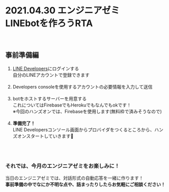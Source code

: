 # 2021.04.30 エンジニアゼミ<br>LINEbotを作ろうRTA

<br>

## 事前準備編

1. [LINE Developers](https://developers.line.biz/ja/)にログインする<br>
   自分のLINEアカウントで登録できます<br><br>
2. Developers consoleを使用するアカウントの必要情報を入力して送信<br><br>
3. botをホストするサーバーを用意する<br>
   これについてはFirebaseでもHerokuでもなんでもokです！<br>
   ※今回のハンズオンでは、Firebaseを使用します(無料枠で済みそうなので)<br><br>
4. **準備完了！**<br>
   LINE Developersコンソール画面からプロバイダをつくるところから、ハンズオンスタートしていきます🐰

<br><br>


### それでは、今月のエンジニアゼミをお楽しみに！

当日のエンジニアゼミでは、対話形式の自動応答を一緒に作ります！<br>
**事前準備の中でなにか不明な点や、詰まったりしたらお気軽にご相談ください！**

